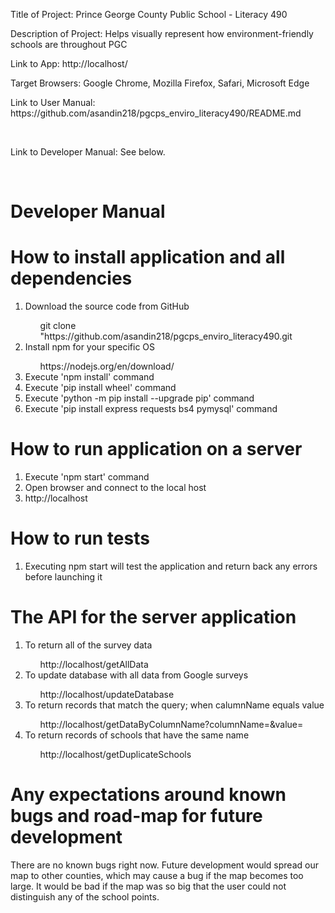 <p>Title of Project: Prince George County Public School - Literacy 490</p>
<p>Description of Project: Helps visually represent how environment-friendly schools are throughout PGC</p>
<p>Link to App: http://localhost/</p>
<p>Target Browsers: Google Chrome, Mozilla Firefox, Safari, Microsoft Edge</p>
<p>Link to User Manual: https://github.com/asandin218/pgcps_enviro_literacy490/README.md</p><br/>
<p>Link to Developer Manual: See below. </p><br/>

# Developer Manual
<h1>How to install application and all dependencies</h1>
  <ol>
    <li>Download the source code from GitHub</li>
      <ul>git clone "https://github.com/asandin218/pgcps_enviro_literacy490.git</ul>
    <li>Install npm for your specific OS</li>
      <ul> https://nodejs.org/en/download/ </ul>
    <li>Execute 'npm install' command</li>
    <li>Execute 'pip install wheel' command</li>
    <li>Execute 'python -m pip install --upgrade pip' command</li>
    <li>Execute 'pip install express requests bs4 pymysql' command</li>
  </ol>
<h1>How to run application on a server </h1>
  <ol>
    <li>Execute 'npm start' command</li>
    <li>Open browser and connect to the local host</li>
    <li>http://localhost</li>
  </ol>
<h1>How to run tests </h1>
  <ol>
    <li>Executing npm start will test the application and return back any errors before launching it</li>
  </ol>
<h1>The API for the server application </h1>  
  <ol>
    <li>To return all of the survey data</li>
      <ul> http://localhost/getAllData</ul>
    <li>To update database with all data from Google surveys</li>
      <ul> http://localhost/updateDatabase </ul>
    <li>To return records that match the query; when calumnName equals value</li>
      <ul> http://localhost/getDataByColumnName?columnName=<column name>&value=<value to query></ul>
    <li>To return records of schools that have the same name</li>
      <ul> http://localhost/getDuplicateSchools</ul>
  </ol>
<h1>Any expectations around known bugs and road-map for future development </h1>
  <p>There are no known bugs right now. Future development would spread our map to other counties, which may cause a bug
  if the map becomes too large. It would be bad if the map was so big that the user could not distinguish any of the school points. </p>
